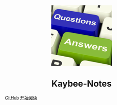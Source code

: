 <p align="center">
<img src="images/QA.jpg" width="200" height="200"/>
</p>
<h1 align="center">Kaybee-Notes</h1>

[GitHub](https://github.com/LiuKay/KaybeeNotes)
[开始阅读](#KaybeeNotes)




